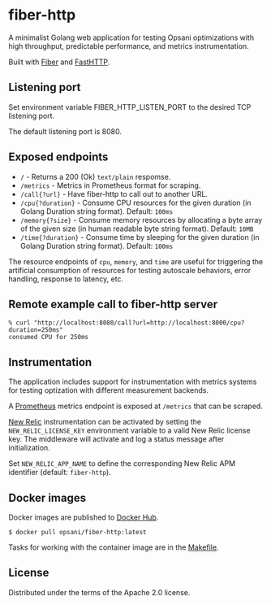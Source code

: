 # fiber-http

A minimalist Golang web application for testing Opsani optimizations with high
throughput, predictable performance, and metrics instrumentation.

Built with [Fiber](https://docs.gofiber.io/) and
[FastHTTP](https://github.com/valyala/fasthttp).

## Listening port
Set environment variable FIBER_HTTP_LISTEN_PORT to the desired TCP listening port.

The default listening port is 8080.

## Exposed endpoints

* `/` - Returns a 200 (Ok) `text/plain` respomse.
* `/metrics` - Metrics in Prometheus format for scraping.
* `/call{?url}` - Have fiber-http to call out to another URL.
* `/cpu{?duration}` - Consume CPU resources for the given duration (in Golang
  Duration string format). Default: `100ms`
* `/memory{?size}` - Consume memory resources by allocating a byte array of the
  given size (in human readable byte string format). Default: `10MB`
* `/time{?duration}` - Consume time by sleeping for the given duration (in
  Golang Duration string format). Default: `100ms`

The resource endpoints of `cpu`, `memory`, and `time` are useful for triggering
the artificial consumption of resources for testing autoscale behaviors, error
handling, response to latency, etc.

## Remote example call to fiber-http server

```
% curl "http://localhost:8080/call?url=http://localhost:8000/cpu?duration=250ms"
consumed CPU for 250ms
```

## Instrumentation

The application includes support for instrumentation with metrics systems for
testing optization with different measurement backends.

A [Prometheus](https://prometheus.io/) metrics endpoint is exposed at `/metrics`
that can be scraped.

[New Relic](https://newrelic.com/) instrumentation can be activated by setting
the `NEW_RELIC_LICENSE_KEY` environment variable to a valid New Relic license
key. The middleware will activate and log a status message after initialization.

Set `NEW_RELIC_APP_NAME` to define the corresponding New Relic APM identifier (default: `fiber-http`).

## Docker images

Docker images are published to [Docker
Hub](https://hub.docker.com/r/opsani/fiber-http).

```console
$ docker pull opsani/fiber-http:latest
```

Tasks for working with the container image are in the [Makefile](Makefile).

## License

Distributed under the terms of the Apache 2.0 license.
